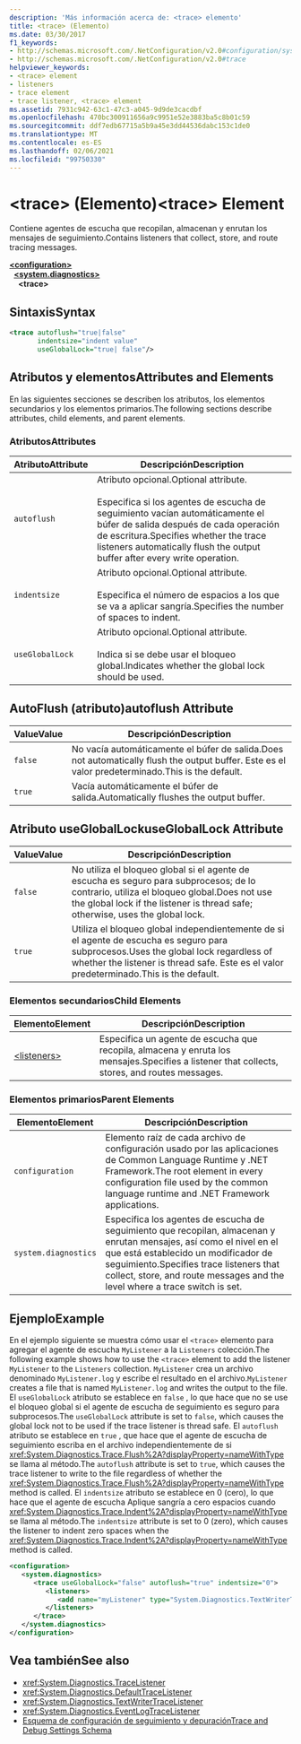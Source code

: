 ```yaml
---
description: 'Más información acerca de: <trace> elemento'
title: <trace> (Elemento)
ms.date: 03/30/2017
f1_keywords:
- http://schemas.microsoft.com/.NetConfiguration/v2.0#configuration/system.diagnostics/trace
- http://schemas.microsoft.com/.NetConfiguration/v2.0#trace
helpviewer_keywords:
- <trace> element
- listeners
- trace element
- trace listener, <trace> element
ms.assetid: 7931c942-63c1-47c3-a045-9d9de3cacdbf
ms.openlocfilehash: 470bc300911656a9c9951e52e3883ba5c8b01c59
ms.sourcegitcommit: ddf7edb67715a5b9a45e3dd44536dabc153c1de0
ms.translationtype: MT
ms.contentlocale: es-ES
ms.lasthandoff: 02/06/2021
ms.locfileid: "99750330"
---
```

# <a name="trace-element"></a><span data-ttu-id="d8cdd-103">\<trace> (Elemento)</span><span class="sxs-lookup"><span data-stu-id="d8cdd-103">\<trace> Element</span></span>

<span data-ttu-id="d8cdd-104">Contiene agentes de escucha que recopilan, almacenan y enrutan los mensajes de seguimiento.</span><span class="sxs-lookup"><span data-stu-id="d8cdd-104">Contains listeners that collect, store, and route tracing messages.</span></span>  
  
[**\<configuration>**](../configuration-element.md)  
&nbsp;&nbsp;[**\<system.diagnostics>**](system-diagnostics-element.md)  
&nbsp;&nbsp;&nbsp;&nbsp;**\<trace>**  
  
## <a name="syntax"></a><span data-ttu-id="d8cdd-105">Sintaxis</span><span class="sxs-lookup"><span data-stu-id="d8cdd-105">Syntax</span></span>  
  
```xml  
<trace autoflush="true|false"
       indentsize="indent value"  
       useGlobalLock="true| false"/>  
```  
  
## <a name="attributes-and-elements"></a><span data-ttu-id="d8cdd-106">Atributos y elementos</span><span class="sxs-lookup"><span data-stu-id="d8cdd-106">Attributes and Elements</span></span>  

 <span data-ttu-id="d8cdd-107">En las siguientes secciones se describen los atributos, los elementos secundarios y los elementos primarios.</span><span class="sxs-lookup"><span data-stu-id="d8cdd-107">The following sections describe attributes, child elements, and parent elements.</span></span>  
  
### <a name="attributes"></a><span data-ttu-id="d8cdd-108">Atributos</span><span class="sxs-lookup"><span data-stu-id="d8cdd-108">Attributes</span></span>  
  
|<span data-ttu-id="d8cdd-109">Atributo</span><span class="sxs-lookup"><span data-stu-id="d8cdd-109">Attribute</span></span>|<span data-ttu-id="d8cdd-110">Descripción</span><span class="sxs-lookup"><span data-stu-id="d8cdd-110">Description</span></span>|  
|---------------|-----------------|  
|`autoflush`|<span data-ttu-id="d8cdd-111">Atributo opcional.</span><span class="sxs-lookup"><span data-stu-id="d8cdd-111">Optional attribute.</span></span><br /><br /> <span data-ttu-id="d8cdd-112">Especifica si los agentes de escucha de seguimiento vacían automáticamente el búfer de salida después de cada operación de escritura.</span><span class="sxs-lookup"><span data-stu-id="d8cdd-112">Specifies whether the trace listeners automatically flush the output buffer after every write operation.</span></span>|  
|`indentsize`|<span data-ttu-id="d8cdd-113">Atributo opcional.</span><span class="sxs-lookup"><span data-stu-id="d8cdd-113">Optional attribute.</span></span><br /><br /> <span data-ttu-id="d8cdd-114">Especifica el número de espacios a los que se va a aplicar sangría.</span><span class="sxs-lookup"><span data-stu-id="d8cdd-114">Specifies the number of spaces to indent.</span></span>|  
|`useGlobalLock`|<span data-ttu-id="d8cdd-115">Atributo opcional.</span><span class="sxs-lookup"><span data-stu-id="d8cdd-115">Optional attribute.</span></span><br /><br /> <span data-ttu-id="d8cdd-116">Indica si se debe usar el bloqueo global.</span><span class="sxs-lookup"><span data-stu-id="d8cdd-116">Indicates whether the global lock should be used.</span></span>|  
  
## <a name="autoflush-attribute"></a><span data-ttu-id="d8cdd-117">AutoFlush (atributo)</span><span class="sxs-lookup"><span data-stu-id="d8cdd-117">autoflush Attribute</span></span>  
  
|<span data-ttu-id="d8cdd-118">Value</span><span class="sxs-lookup"><span data-stu-id="d8cdd-118">Value</span></span>|<span data-ttu-id="d8cdd-119">Descripción</span><span class="sxs-lookup"><span data-stu-id="d8cdd-119">Description</span></span>|  
|-----------|-----------------|  
|`false`|<span data-ttu-id="d8cdd-120">No vacía automáticamente el búfer de salida.</span><span class="sxs-lookup"><span data-stu-id="d8cdd-120">Does not automatically flush the output buffer.</span></span> <span data-ttu-id="d8cdd-121">Este es el valor predeterminado.</span><span class="sxs-lookup"><span data-stu-id="d8cdd-121">This is the default.</span></span>|  
|`true`|<span data-ttu-id="d8cdd-122">Vacía automáticamente el búfer de salida.</span><span class="sxs-lookup"><span data-stu-id="d8cdd-122">Automatically flushes the output buffer.</span></span>|  
  
## <a name="usegloballock-attribute"></a><span data-ttu-id="d8cdd-123">Atributo useGlobalLock</span><span class="sxs-lookup"><span data-stu-id="d8cdd-123">useGlobalLock Attribute</span></span>  
  
|<span data-ttu-id="d8cdd-124">Value</span><span class="sxs-lookup"><span data-stu-id="d8cdd-124">Value</span></span>|<span data-ttu-id="d8cdd-125">Descripción</span><span class="sxs-lookup"><span data-stu-id="d8cdd-125">Description</span></span>|  
|-----------|-----------------|  
|`false`|<span data-ttu-id="d8cdd-126">No utiliza el bloqueo global si el agente de escucha es seguro para subprocesos; de lo contrario, utiliza el bloqueo global.</span><span class="sxs-lookup"><span data-stu-id="d8cdd-126">Does not use the global lock if the listener is thread safe; otherwise, uses the global lock.</span></span>|  
|`true`|<span data-ttu-id="d8cdd-127">Utiliza el bloqueo global independientemente de si el agente de escucha es seguro para subprocesos.</span><span class="sxs-lookup"><span data-stu-id="d8cdd-127">Uses the global lock regardless of whether the listener is thread safe.</span></span> <span data-ttu-id="d8cdd-128">Este es el valor predeterminado.</span><span class="sxs-lookup"><span data-stu-id="d8cdd-128">This is the default.</span></span>|  
  
### <a name="child-elements"></a><span data-ttu-id="d8cdd-129">Elementos secundarios</span><span class="sxs-lookup"><span data-stu-id="d8cdd-129">Child Elements</span></span>  
  
|<span data-ttu-id="d8cdd-130">Elemento</span><span class="sxs-lookup"><span data-stu-id="d8cdd-130">Element</span></span>|<span data-ttu-id="d8cdd-131">Descripción</span><span class="sxs-lookup"><span data-stu-id="d8cdd-131">Description</span></span>|  
|-------------|-----------------|  
|[\<listeners>](listeners-element-for-trace.md)|<span data-ttu-id="d8cdd-132">Especifica un agente de escucha que recopila, almacena y enruta los mensajes.</span><span class="sxs-lookup"><span data-stu-id="d8cdd-132">Specifies a listener that collects, stores, and routes messages.</span></span>|  
  
### <a name="parent-elements"></a><span data-ttu-id="d8cdd-133">Elementos primarios</span><span class="sxs-lookup"><span data-stu-id="d8cdd-133">Parent Elements</span></span>  
  
|<span data-ttu-id="d8cdd-134">Elemento</span><span class="sxs-lookup"><span data-stu-id="d8cdd-134">Element</span></span>|<span data-ttu-id="d8cdd-135">Descripción</span><span class="sxs-lookup"><span data-stu-id="d8cdd-135">Description</span></span>|  
|-------------|-----------------|  
|`configuration`|<span data-ttu-id="d8cdd-136">Elemento raíz de cada archivo de configuración usado por las aplicaciones de Common Language Runtime y .NET Framework.</span><span class="sxs-lookup"><span data-stu-id="d8cdd-136">The root element in every configuration file used by the common language runtime and .NET Framework applications.</span></span>|  
|`system.diagnostics`|<span data-ttu-id="d8cdd-137">Especifica los agentes de escucha de seguimiento que recopilan, almacenan y enrutan mensajes, así como el nivel en el que está establecido un modificador de seguimiento.</span><span class="sxs-lookup"><span data-stu-id="d8cdd-137">Specifies trace listeners that collect, store, and route messages and the level where a trace switch is set.</span></span>|  
  
## <a name="example"></a><span data-ttu-id="d8cdd-138">Ejemplo</span><span class="sxs-lookup"><span data-stu-id="d8cdd-138">Example</span></span>  

 <span data-ttu-id="d8cdd-139">En el ejemplo siguiente se muestra cómo usar el `<trace>` elemento para agregar el agente de escucha `MyListener` a la `Listeners` colección.</span><span class="sxs-lookup"><span data-stu-id="d8cdd-139">The following example shows how to use the `<trace>` element to add the listener `MyListener` to the `Listeners` collection.</span></span> <span data-ttu-id="d8cdd-140">`MyListener` crea un archivo denominado `MyListener.log` y escribe el resultado en el archivo.</span><span class="sxs-lookup"><span data-stu-id="d8cdd-140">`MyListener` creates a file that is named `MyListener.log` and writes the output to the file.</span></span> <span data-ttu-id="d8cdd-141">El `useGlobalLock` atributo se establece en `false` , lo que hace que no se use el bloqueo global si el agente de escucha de seguimiento es seguro para subprocesos.</span><span class="sxs-lookup"><span data-stu-id="d8cdd-141">The `useGlobalLock` attribute is set to `false`, which causes the global lock not to be used if the trace listener is thread safe.</span></span> <span data-ttu-id="d8cdd-142">El `autoflush` atributo se establece en `true` , que hace que el agente de escucha de seguimiento escriba en el archivo independientemente de si <xref:System.Diagnostics.Trace.Flush%2A?displayProperty=nameWithType> se llama al método.</span><span class="sxs-lookup"><span data-stu-id="d8cdd-142">The `autoflush` attribute is set to `true`, which causes the trace listener to write to the file regardless of whether the <xref:System.Diagnostics.Trace.Flush%2A?displayProperty=nameWithType> method is called.</span></span> <span data-ttu-id="d8cdd-143">El `indentsize` atributo se establece en 0 (cero), lo que hace que el agente de escucha Aplique sangría a cero espacios cuando <xref:System.Diagnostics.Trace.Indent%2A?displayProperty=nameWithType> se llama al método.</span><span class="sxs-lookup"><span data-stu-id="d8cdd-143">The `indentsize` attribute is set to 0 (zero), which causes the listener to indent zero spaces when the <xref:System.Diagnostics.Trace.Indent%2A?displayProperty=nameWithType> method is called.</span></span>  
  
```xml  
<configuration>  
   <system.diagnostics>  
      <trace useGlobalLock="false" autoflush="true" indentsize="0">  
         <listeners>  
            <add name="myListener" type="System.Diagnostics.TextWriterTraceListener, system version=1.0.3300.0, Culture=neutral, PublicKeyToken=b77a5c561934e089" initializeData="c:\myListener.log" />  
         </listeners>  
      </trace>  
   </system.diagnostics>  
</configuration>  
```  
  
## <a name="see-also"></a><span data-ttu-id="d8cdd-144">Vea también</span><span class="sxs-lookup"><span data-stu-id="d8cdd-144">See also</span></span>

- <xref:System.Diagnostics.TraceListener>
- <xref:System.Diagnostics.DefaultTraceListener>
- <xref:System.Diagnostics.TextWriterTraceListener>
- <xref:System.Diagnostics.EventLogTraceListener>
- [<span data-ttu-id="d8cdd-145">Esquema de configuración de seguimiento y depuración</span><span class="sxs-lookup"><span data-stu-id="d8cdd-145">Trace and Debug Settings Schema</span></span>](index.md)
